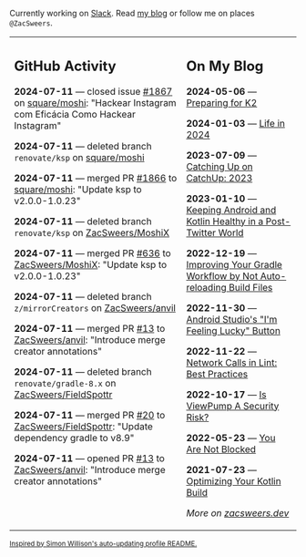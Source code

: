 Currently working on [Slack](https://slack.com/). Read [my blog](https://zacsweers.dev/) or follow me on places `@ZacSweers`.

<table><tr><td valign="top" width="60%">

## GitHub Activity
<!-- githubActivity starts -->
**2024-07-11** — closed issue [#1867](https://github.com/square/moshi/issues/1867) on [square/moshi](https://github.com/square/moshi): "Hackear Instagram com Eficácia Como Hackear Instagram"

**2024-07-11** — deleted branch `renovate/ksp` on [square/moshi](https://github.com/square/moshi)

**2024-07-11** — merged PR [#1866](https://github.com/square/moshi/pull/1866) to [square/moshi](https://github.com/square/moshi): "Update ksp to v2.0.0-1.0.23"

**2024-07-11** — deleted branch `renovate/ksp` on [ZacSweers/MoshiX](https://github.com/ZacSweers/MoshiX)

**2024-07-11** — merged PR [#636](https://github.com/ZacSweers/MoshiX/pull/636) to [ZacSweers/MoshiX](https://github.com/ZacSweers/MoshiX): "Update ksp to v2.0.0-1.0.23"

**2024-07-11** — deleted branch `z/mirrorCreators` on [ZacSweers/anvil](https://github.com/ZacSweers/anvil)

**2024-07-11** — merged PR [#13](https://github.com/ZacSweers/anvil/pull/13) to [ZacSweers/anvil](https://github.com/ZacSweers/anvil): "Introduce merge creator annotations"

**2024-07-11** — deleted branch `renovate/gradle-8.x` on [ZacSweers/FieldSpottr](https://github.com/ZacSweers/FieldSpottr)

**2024-07-11** — merged PR [#20](https://github.com/ZacSweers/FieldSpottr/pull/20) to [ZacSweers/FieldSpottr](https://github.com/ZacSweers/FieldSpottr): "Update dependency gradle to v8.9"

**2024-07-11** — opened PR [#13](https://github.com/ZacSweers/anvil/pull/13) to [ZacSweers/anvil](https://github.com/ZacSweers/anvil): "Introduce merge creator annotations"
<!-- githubActivity ends -->
</td><td valign="top" width="40%">

## On My Blog
<!-- blog starts -->
**2024-05-06** — [Preparing for K2](https://www.zacsweers.dev/preparing-for-k2/)

**2024-01-03** — [Life in 2024](https://www.zacsweers.dev/life-in-2024/)

**2023-07-09** — [Catching Up on CatchUp: 2023](https://www.zacsweers.dev/catching-up-on-catchup-2023/)

**2023-01-10** — [Keeping Android and Kotlin Healthy in a Post-Twitter World](https://www.zacsweers.dev/keeping-android-healthy/)

**2022-12-19** — [Improving Your Gradle Workflow by Not Auto-reloading Build Files](https://www.zacsweers.dev/improving-your-workflow-by-not-auto-reloading-build-files/)

**2022-11-30** — [Android Studio's "I'm Feeling Lucky" Button](https://www.zacsweers.dev/android-studios-im-feeling-lucky-button/)

**2022-11-22** — [Network Calls in Lint: Best Practices](https://www.zacsweers.dev/network-calls-in-lint-best-practices/)

**2022-10-17** — [Is ViewPump A Security Risk?](https://www.zacsweers.dev/is-viewpump-a-security-risk/)

**2022-05-23** — [You Are Not Blocked](https://www.zacsweers.dev/you-are-not-blocked/)

**2021-07-23** — [Optimizing Your Kotlin Build](https://www.zacsweers.dev/optimizing-your-kotlin-build/)
<!-- blog ends -->
_More on [zacsweers.dev](https://zacsweers.dev/)_
</td></tr></table>

<sub><a href="https://simonwillison.net/2020/Jul/10/self-updating-profile-readme/">Inspired by Simon Willison's auto-updating profile README.</a></sub>